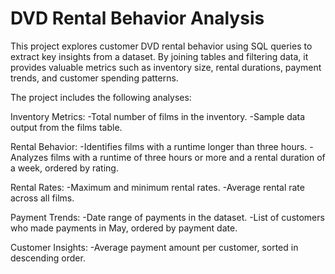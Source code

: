 # DVD Rental Behavior Analysis
This project explores customer DVD rental behavior using SQL queries to extract key insights from a dataset. By joining tables and filtering data, it provides valuable metrics such as inventory size, rental durations, payment trends, and customer spending patterns.


The project includes the following analyses:

Inventory Metrics:
-Total number of films in the inventory.
-Sample data output from the films table.

Rental Behavior:
-Identifies films with a runtime longer than three hours.
-Analyzes films with a runtime of three hours or more and a rental duration of a week, ordered by rating.

Rental Rates:
-Maximum and minimum rental rates.
-Average rental rate across all films.

Payment Trends:
-Date range of payments in the dataset.
-List of customers who made payments in May, ordered by payment date.

Customer Insights:
-Average payment amount per customer, sorted in descending order.
